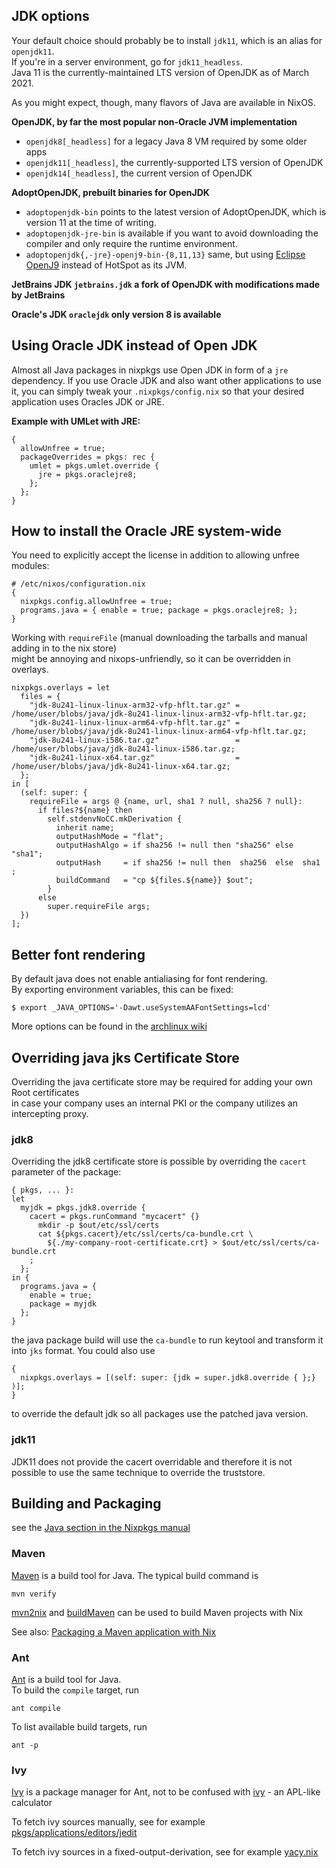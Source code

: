 ## JDK options 

Your default choice should probably be to install `jdk11`, which is an alias for `openjdk11`.  
If you're in a server environment, go for `jdk11_headless`.  
Java 11 is the currently-maintained LTS version of OpenJDK as of March 2021.  

As you might expect, though, many flavors of Java are available in NixOS.  

**OpenJDK, by far the most popular non-Oracle JVM implementation**  
* `openjdk8[_headless]` for a legacy Java 8 VM required by some older apps  
* `openjdk11[_headless]`, the currently-supported LTS version of OpenJDK  
* `openjdk14[_headless]`, the current version of OpenJDK  

**AdoptOpenJDK, prebuilt binaries for OpenJDK**  
* `adoptopenjdk-bin` points to the latest version of AdoptOpenJDK, which is version 11 at the time of writing.  
* `adoptopenjdk-jre-bin` is available if you want to avoid downloading the compiler and only require the runtime environment.  
* `adoptopenjdk{,-jre}-openj9-bin-{8,11,13}` same, but using [Eclipse OpenJ9](https://en.wikipedia.org/wiki/OpenJ9) instead of HotSpot as its JVM.  

**JetBrains JDK `jetbrains.jdk` a fork of OpenJDK with modifications made by JetBrains**

**Oracle's JDK `oraclejdk` only version 8 is available**

## Using Oracle JDK instead of Open JDK  
Almost all Java packages in nixpkgs use Open JDK in form of a `jre` dependency. If you use Oracle JDK and also want other applications to use it, 
you can simply tweak your `.nixpkgs/config.nix` so that your desired application uses Oracles JDK or JRE.

**Example with UMLet with JRE:**  
```
{
  allowUnfree = true;
  packageOverrides = pkgs: rec {
    umlet = pkgs.umlet.override {
      jre = pkgs.oraclejre8;
    };
  };
}
```

## How to install the Oracle JRE system-wide  
You need to explicitly accept the license in addition to allowing unfree modules:  
```
# /etc/nixos/configuration.nix
{
  nixpkgs.config.allowUnfree = true;
  programs.java = { enable = true; package = pkgs.oraclejre8; };
}
```

Working with `requireFile` (manual downloading the tarballs and manual adding in to the nix store)  
might be annoying and nixops-unfriendly, so it can be overridden in overlays.  

```
nixpkgs.overlays = let
  files = {
    "jdk-8u241-linux-linux-arm32-vfp-hflt.tar.gz" = /home/user/blobs/java/jdk-8u241-linux-linux-arm32-vfp-hflt.tar.gz;
    "jdk-8u241-linux-linux-arm64-vfp-hflt.tar.gz" = /home/user/blobs/java/jdk-8u241-linux-linux-arm64-vfp-hflt.tar.gz;
    "jdk-8u241-linux-i586.tar.gz"                 = /home/user/blobs/java/jdk-8u241-linux-i586.tar.gz;
    "jdk-8u241-linux-x64.tar.gz"                  = /home/user/blobs/java/jdk-8u241-linux-x64.tar.gz;
  };
in [
  (self: super: {
    requireFile = args @ {name, url, sha1 ? null, sha256 ? null}:
      if files?${name} then
        self.stdenvNoCC.mkDerivation {
          inherit name;
          outputHashMode = "flat";
          outputHashAlgo = if sha256 != null then "sha256" else "sha1";
          outputHash     = if sha256 != null then  sha256  else  sha1 ;
          buildCommand   = "cp ${files.${name}} $out";
        }
      else
        super.requireFile args;
  })
];
```

## Better font rendering

By default java does not enable antialiasing for font rendering.  
By exporting environment variables, this can be fixed:  
```
$ export _JAVA_OPTIONS='-Dawt.useSystemAAFontSettings=lcd'
```
More options can be found in the [archlinux wiki](https://wiki.archlinux.org/index.php/Java_Runtime_Environment_fonts)

## Overriding java jks Certificate Store 
Overriding the java certificate store may be required for adding your own Root certificates   
in case your company uses an internal PKI or the company utilizes an intercepting proxy.  

### jdk8
Overriding the jdk8 certificate store is possible by overriding the `cacert` parameter of the package:  
``` 
{ pkgs, ... }:
let 
  myjdk = pkgs.jdk8.override {
    cacert = pkgs.runCommand "mycacert" {} 
      mkdir -p $out/etc/ssl/certs
      cat ${pkgs.cacert}/etc/ssl/certs/ca-bundle.crt \
        ${./my-company-root-certificate.crt} > $out/etc/ssl/certs/ca-bundle.crt
    ;
  };
in {
  programs.java = {
    enable = true;
    package = myjdk
  };
}
```

the java package build will use the `ca-bundle` to run keytool and transform it into `jks` format.
You could also use      
```
{
  nixpkgs.overlays = [(self: super: {jdk = super.jdk8.override { };} )];
}
```
to override the default jdk so all packages use the patched java version.

### jdk11
JDK11 does not provide the cacert overridable and therefore it is not possible to use the same technique to override the truststore.

## Building and Packaging

see the [Java section in the Nixpkgs manual](https://ryantm.github.io/nixpkgs/languages-frameworks/java/)

### Maven

[Maven](https://maven.apache.org/run.html) is a build tool for Java. The typical build command is

```
mvn verify
```

[mvn2nix](https://github.com/fzakaria/mvn2nix) and [buildMaven](https://github.com/NixOS/nixpkgs/blob/master/pkgs/build-support/build-maven.nix) can be used to build Maven projects with Nix

See also: [Packaging a Maven application with Nix](https://fzakaria.com/2020/07/20/packaging-a-maven-application-with-nix.html)

### Ant
[Ant](https://ant.apache.org/manual/running.html) is a build tool for Java.   
To build the `compile` target, run  
```
ant compile
```

To list available build targets, run  

```
ant -p
```

### Ivy

[Ivy](https://ant.apache.org/ivy/) is a package manager for Ant, not to be confused with [ivy](https://github.com/NixOS/nixpkgs/blob/master/pkgs/development/interpreters/ivy/default.nix) - an APL-like calculator

To fetch ivy sources manually, see for example [pkgs/applications/editors/jedit](https://github.com/NixOS/nixpkgs/blob/master/pkgs/applications/editors/jedit)

To fetch ivy sources in a fixed-output-derivation, see for example [yacy.nix](https://github.com/milahu/nur-packages/blob/master/pkgs/yacy/yacy.nix)

